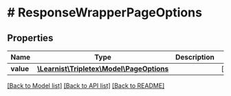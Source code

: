 # # ResponseWrapperPageOptions

## Properties

Name | Type | Description | Notes
------------ | ------------- | ------------- | -------------
**value** | [**\Learnist\Tripletex\Model\PageOptions**](PageOptions.md) |  | [optional]

[[Back to Model list]](../../README.md#models) [[Back to API list]](../../README.md#endpoints) [[Back to README]](../../README.md)
